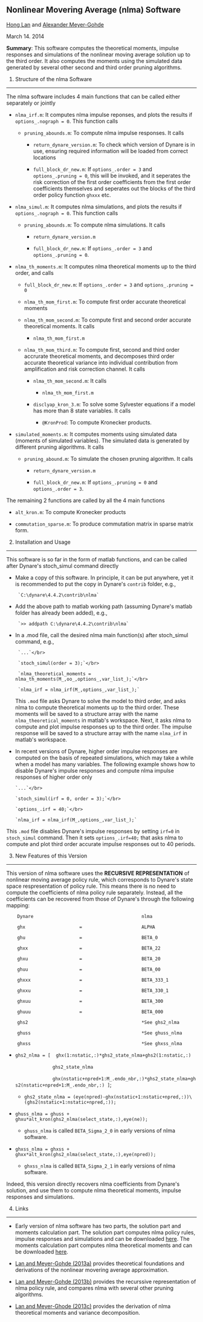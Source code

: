 Nonlinear Movering Average (nlma) Software
------------------------------------------

<a href="mailto:lanhongken@gmail.com">Hong Lan</a> 
and 
<a href="mailto:alexander.meyer-gohde@wiwi.hu-berlin.de">Alexander Meyer-Gohde</a></p>
March 14. 2014

**Summary**: This software computes the theoretical moments, impulse responses and simulations of the nonlinear moving average solution up to the third order. It also computes the moments using the simulated data generated by several other second and third order pruning algorithms.

1. Structure of the nlma Software 
-------------------------------------

The nlma software includes 4 main functions that can be called either separately or jointly

- `nlma_irf.m`: It computes nlma impulse reponses, and plots the results if `options_.nograph = 0`. This function calls

  - `pruning_abounds.m`: To compute nlma impulse responses. It calls
       
     - `return_dynare_version.m`: To check which version of Dynare is in use, ensuring required information will be loaded from correct locations
     
     - `full_block_dr_new.m`: If `options_.order = 3` and `options_.pruning = 0`, this will be invoked, and it seperates the risk correction of the first order coefficients from the first order coefficients themselves and seperates out the blocks of the third order policy function `ghxxx` etc.


- `nlma_simul.m`: It computes nlma simulations, and plots the results if `options_.nograph = 0`. This function calls

  - `pruning_abounds.m`: To compute nlma simulations. It calls

     - `return_dynare_version.m`
     
     - `full_block_dr_new.m`: If `options_.order = 3` and `options_.pruning = 0`.         


- `nlma_th_moments.m`: It computes nlma theoretical moments up to the third order, and calls

  - `full_block_dr_new.m`: If `options_.order = 3` and `options_.pruning = 0`

  - `nlma_th_mom_first.m`: To compute first order accurate theoretical moments

  - `nlma_th_mom_second.m`: To compute first and second order accurate theoretical moments. It calls

       - `nlma_th_mom_first.m`</p>

  - `nlma_th_mom_third.m`: To compute first, second and third order accrurate theoretical moments, and decomposes third order accurate theoretical variance into individual contribution from amplification and risk correction channel. It calls

     - `nlma_th_mom_second.m`: It calls

          - `nlma_th_mom_first.m`</p>

     - `disclyap_kron_3.m`: To solve some Sylvester equations if a model has more than 8 state variables. It calls
         - `@KronProd`: To compute Kronecker products.</p>  

- `simulated_moments.m`: It computes moments using simulated data (moments of simulated variables). The simulated data is generated by different pruning algorithms. It calls  

   - `pruning_abound.m`: To simulate the chosen pruning algorithm. It calls

       - `return_dynare_version.m`

       - `full_block_dr_new.m`: If `options_.pruning = 0` and `options_.order = 3`.
       

The remaining 2 functions are called by all the 4 main functions

  - `alt_kron.m`: To compute Kronecker products

  - `commutation_sparse.m`: To produce commutation matrix in sparse matrix form.                          


2. Installation and Usage
-------------------------

This software is so far in the form of matlab functions, and can be called after Dynare's stoch_simul command directly

- Make a copy of this software. In principle, it can be put anywhere, yet it is recommended to put the copy in Dynare's `contrib` folder, e.g.,

       `C:\dynare\4.4.2\contrib\nlma`

- Add the above path to matlab working path (assuming Dynare's matlab folder has already been added), e.g.,         

       `>> addpath C:\dynare\4.4.2\contrib\nlma`

- In a .mod file, call the desired nlma main function(s) after stoch_simul command, e.g.,

       `...`</br>
       
       `stoch_simul(order = 3);`</br>   
       
       `nlma_theoretical_moments = nlma_th_moments(M_,oo_,options_,var_list_);`</br>
       
       `nlma_irf = nlma_irf(M_,options_,var_list_);`

  This `.mod` file asks Dynare to solve the model to third order, and asks nlma to compute theoretical moments up to the third order. These moments will be saved to a structure array with the name `nlma_theoretical_moments` in matlab's workspace. Next, it asks nlma to compute and plot impulse responses up to the third order. The impulse response will be saved to a structure array with the name `nlma_irf` in matlab's workspace.
  
 - In recent versions of Dynare, higher order impulse responses are computed on the basis of repeated simulations, which may take a while when a model has many variables. The following example shows how to disable Dynare's impulse responses and compute nlma impulse responses of higher order only
       
       `...`</br>

       `stoch_simul(irf = 0, order = 3);`</br>
       
       `options_.irf = 40;`</br>        
       
       `nlma_irf = nlma_irf(M_,options_,var_list_);`

  This `.mod` file disables Dynare's impulse responses by setting `irf=0` in `stoch_simul` command. Then it sets `options_.irf=40;` that asks nlma to compute and plot third order accurate impulse responses out to 40 periods.
  
3. New Features of this Version
-------------------------------

This version of nlma software uses the **RECURSIVE REPRESENTATION** of nonlinear moving average policy rule, which corresponds to Dynare's state space respresentation of policy rule. This means there is no need to compute the coefficients of nlma policy rule separately. Instead, all the coefficients can be recovered from those of Dynare's through the following mapping:

        Dynare                                        nlma

        ghx                    =                      ALPHA
   
        ghu                    =                      BETA_0
 
        ghxx                   =                      BETA_22

        ghxu                   =                      BETA_20

        ghuu                   =                      BETA_00

        ghxxx                  =                      BETA_333_1

        ghxxu                  =                      BETA_330_1

        ghxuu                  =                      BETA_300

        ghuuu                  =                      BETA_000

        ghs2                                          *See ghs2_nlma

        ghuss                                         *See ghuss_nlma

        ghxss                                         *See ghxss_nlma



 - `ghs2_nlma = [  ghx(1:nstatic,:)*ghs2_state_nlma+ghs2(1:nstatic,:)`</p>   &nbsp;&nbsp;&nbsp;&nbsp;&nbsp;&nbsp;&nbsp;&nbsp;&nbsp;&nbsp;&nbsp;&nbsp;&nbsp;&nbsp;&nbsp;&nbsp;&nbsp;&nbsp;&nbsp;&nbsp;&nbsp;&nbsp;&nbsp;&nbsp; `ghs2_state_nlma`</p>
&nbsp;&nbsp;&nbsp;&nbsp;&nbsp;&nbsp;&nbsp;&nbsp;&nbsp;&nbsp;&nbsp;&nbsp;&nbsp;&nbsp;&nbsp;&nbsp;&nbsp;&nbsp;&nbsp;&nbsp;&nbsp;&nbsp;&nbsp;&nbsp;&nbsp;`ghx(nstatic+npred+1:M_.endo_nbr,:)*ghs2_state_nlma+ghs2(nstatic+npred+1:M_.endo_nbr,:) ]`;</p>

 
    - `ghs2_state_nlma = (eye(npred)-ghx(nstatic+1:nstatic+npred,:))\(ghs2(nstatic+1:nstatic+npred,:));` </p>

 - `ghuss_nlma = ghuss + ghxu*alt_kron(ghs2_nlma(select_state,:),eye(ne));`

    - `ghuss_nlma` is called `BETA_Sigma_2_0` in early versions of nlma software.</p>

 - `ghxss_nlma = ghxss + ghxx*alt_kron(ghs2_nlma(select_state,:),eye(npred));`

    - `ghxss_nlma` is called `BETA_Sigma_2_1` in early versions of nlma software.

Indeed, this version directly recovers nlma coefficients from Dynare's solution, and use them to compute nlma theoretical moments, impulse responses and simulations.

4. Links
--------

- Early version of nlma software has two parts, the solution part and moments calculation part. The solution part computes nlma policy rules, impulse responses and simulations and can be downloaded [here](http://ideas.repec.org/c/dge/qmrbcd/192.html). The moments calculation part computes nlma theoretical moments and can be downloaded [here](http://ideas.repec.org/c/dge/qmrbcd/197.html).

- [Lan and Meyer-Gohde (2013a)](http://www.sciencedirect.com/science/article/pii/S0165188913001462) provides theoretical foundations and derivations of the nonlinear movering average approximation.

- [Lan and Meyer-Gohde (2013b)](http://ideas.repec.org/p/hum/wpaper/sfb649dp2013-024.html) provides the recurssive representation of nlma policy rule, and compares nlma with several other pruning algorithms.

- [Lan and Meyer-Ghode (2013c)](http://ideas.repec.org/p/hum/wpaper/sfb649dp2013-022.html) provides the derivation of nlma theoretical moments and variance decomposition.



